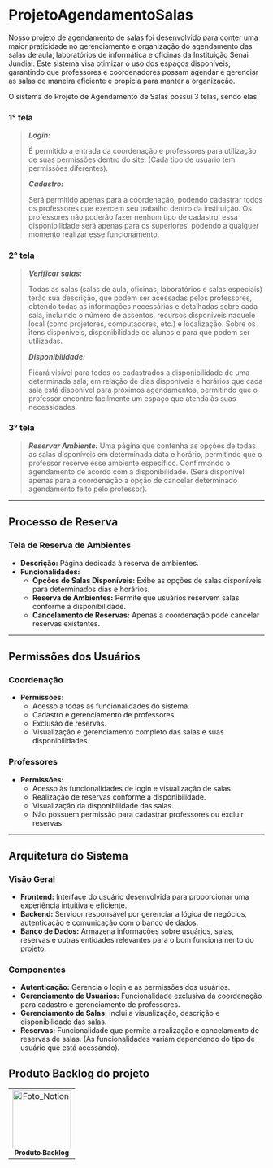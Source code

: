 # ProjetoAgendamentoSalas

Nosso projeto de agendamento de salas foi desenvolvido para conter uma maior praticidade no gerenciamento e organização do agendamento das salas de aula, laboratórios de informática e oficinas da Instituição Senai Jundiaí. Este sistema visa otimizar o uso dos espaços disponíveis, garantindo que professores e coordenadores possam agendar e gerenciar as salas de maneira eficiente e propicia para manter a organização.

O sistema do Projeto de Agendamento de Salas possuí 3 telas, sendo elas:

### 1° tela

> ***Login:***
> 
> 
> É permitido a entrada da coordenação e professores para utilização de suas permissões dentro do site. (Cada tipo de usuário tem permissões diferentes).
> 
> ***Cadastro:***
> 
> Será permitido apenas para a coordenação, podendo cadastrar todos os professores que exercem seu trabalho dentro da instituição. Os professores não poderão fazer nenhum tipo de cadastro, essa disponibilidade será apenas para os superiores, podendo a qualquer momento realizar esse funcionamento.
> 

### 2° tela

> ***Verificar salas:***
> 
> 
> Todas as salas (salas de aula, oficinas, laboratórios e salas especiais) terão sua descrição, que podem ser acessadas pelos professores, obtendo todas as informações necessárias e detalhadas sobre cada sala, incluindo o número de assentos, recursos disponíveis naquele local (como projetores, computadores, etc.) e localização. Sobre os itens disponíveis, disponibilidade de alunos e para que podem ser utilizadas.
> 
> ***Disponibilidade:***
> 
> Ficará visível para todos os cadastrados a disponibilidade de uma determinada sala, em relação de dias disponíveis e horários que cada sala está disponível para próximos agendamentos, permitindo que o professor encontre facilmente um espaço que atenda às suas necessidades.
> 

### 3° tela

> ***Reservar Ambiente:***
Uma página que contenha as opções de todas as salas disponíveis em determinada data e horário, permitindo que o professor reserve esse ambiente específico. Confirmando o agendamento de acordo com a disponibilidade. (Será disponível apenas para a coordenação a opção de cancelar determinado agendamento feito pelo professor).
> 

---

## **Processo de Reserva**

### **Tela de Reserva de Ambientes**

- **Descrição:** Página dedicada à reserva de ambientes.
- **Funcionalidades:**
    - **Opções de Salas Disponíveis:** Exibe as opções de salas disponíveis para determinados dias e horários.
    - **Reserva de Ambientes:** Permite que usuários reservem salas conforme a disponibilidade.
    - **Cancelamento de Reservas:** Apenas a coordenação pode cancelar reservas existentes.

---

## **Permissões dos Usuários**

### **Coordenação**

- **Permissões:**
    - Acesso a todas as funcionalidades do sistema.
    - Cadastro e gerenciamento de professores.
    - Exclusão de reservas.
    - Visualização e gerenciamento completo das salas e suas disponibilidades.

### **Professores**

- **Permissões:**
    - Acesso às funcionalidades de login e visualização de salas.
    - Realização de reservas conforme a disponibilidade.
    - Visualização da disponibilidade das salas.
    - Não possuem permissão para cadastrar professores ou excluir reservas.

---

## **Arquitetura do Sistema**

### **Visão Geral**

- **Frontend:** Interface do usuário desenvolvida para proporcionar uma experiência intuitiva e eficiente.
- **Backend:** Servidor responsável por gerenciar a lógica de negócios, autenticação e comunicação com o banco de dados.
- **Banco de Dados:** Armazena informações sobre usuários, salas, reservas e outras entidades relevantes para o bom funcionamento do projeto.

### **Componentes**

- **Autenticação:** Gerencia o login e as permissões dos usuários.
- **Gerenciamento de Usuários:** Funcionalidade exclusiva da coordenação para cadastro e gerenciamento de professores.
- **Gerenciamento de Salas:** Inclui a visualização, descrição e disponibilidade das salas.
- **Reservas:** Funcionalidade que permite a realização e cancelamento de reservas de salas. (As funcionalidades variam dependendo do tipo de usuário que está acessando).

## Produto Backlog do projeto
<div align="center">
    <table>
    <tr>
        <td align="center" >
        <a href="https://www.notion.so/Produto-BackLog-462b36feb1674960a097e770ad2788c7">
            <img src="https://upload.wikimedia.org/wikipedia/commons/4/45/Notion_app_logo.png" width="115px;" alt="Foto_Notion"/><br>
            <sub>
            <b>Produto Backlog</b>
            </sub>
        </a>
        </td>
    </tr>
    </table>
</div>
